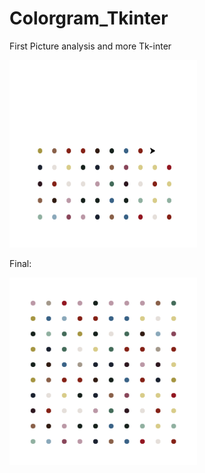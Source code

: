 # Colorgram_Tkinter
First Picture analysis and more Tk-inter

<img src="result_1.PNG" width=300 height=300/>

Final:

<img src="result_2.PNG" width=300 height=300/>
